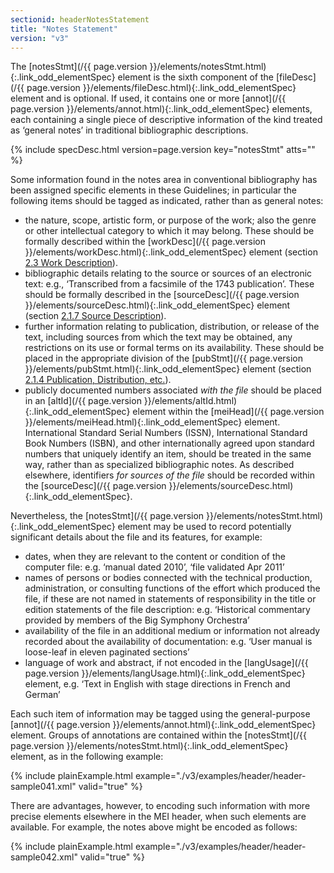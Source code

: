 ```yaml
---
sectionid: headerNotesStatement
title: "Notes Statement"
version: "v3"
---
```




The [notesStmt](/{{ page.version }}/elements/notesStmt.html){:.link_odd_elementSpec} element is the sixth component of the [fileDesc](/{{ page.version }}/elements/fileDesc.html){:.link_odd_elementSpec} element and is optional. If used, it contains one or more [annot](/{{ page.version }}/elements/annot.html){:.link_odd_elementSpec} elements, each containing a single piece of descriptive information of the
kind treated as ‘general notes’ in traditional bibliographic descriptions.



{% include specDesc.html version=page.version key="notesStmt" atts="" %}



Some information found in the notes area in conventional bibliography has been assigned
specific elements in these Guidelines; in particular the following items should be
tagged as
indicated, rather than as general notes:


- the nature, scope, artistic form, or purpose of the work; also the genre or other
intellectual category to which it may belong. These should be formally described within
the [workDesc](/{{ page.version }}/elements/workDesc.html){:.link_odd_elementSpec} element (section <a class="link_ptr" title="Work Description" href="/{{ page.version }}/guidelines/header.html#headerWorkDescription">2.3 Work Description</a>).
- bibliographic details relating to the source or sources of an electronic text: e.g.,
‘Transcribed from a facsimile of the 1743 publication’. These should be formally described
in the [sourceDesc](/{{ page.version }}/elements/sourceDesc.html){:.link_odd_elementSpec} element (section 
<a class="link_ptr" title="Source Description" href="/{{ page.version }}/guidelines/header.html#headerSourceDescription">2.1.7 Source Description</a>).
- further information relating to publication, distribution, or release of the text,
including sources from which the text may be obtained, any restrictions on its use
or
formal terms on its availability. These should be placed in the appropriate division
of
the [pubStmt](/{{ page.version }}/elements/pubStmt.html){:.link_odd_elementSpec} element (section 
<a class="link_ptr" title="Publication, Distribution, etc." href="/{{ page.version }}/guidelines/header.html#headerPublicationDistribution">2.1.4 Publication, Distribution, etc.</a>).
- publicly documented numbers associated *with the file* should be placed in
an [altId](/{{ page.version }}/elements/altId.html){:.link_odd_elementSpec} element within the [meiHead](/{{ page.version }}/elements/meiHead.html){:.link_odd_elementSpec} element.
International Standard Serial Numbers (ISSN), International Standard Book Numbers
(ISBN),
and other internationally agreed upon standard numbers that uniquely identify an item,
should be treated in the same way, rather than as specialized bibliographic notes.
As
described elsewhere, identifiers *for sources of the file* should be recorded
within the [sourceDesc](/{{ page.version }}/elements/sourceDesc.html){:.link_odd_elementSpec}.

Nevertheless, the [notesStmt](/{{ page.version }}/elements/notesStmt.html){:.link_odd_elementSpec} element may be used to record potentially
significant details about the file and its features, for example:


- dates, when they are relevant to the content or condition of the computer file: e.g.
‘manual dated 2010’, ‘file validated Apr 2011’
- names of persons or bodies connected with the technical production, administration,
or
consulting functions of the effort which produced the file, if these are not named
in
statements of responsibility in the title or edition statements of the file description:
e.g. ‘Historical commentary provided by members of the Big Symphony Orchestra’
- availability of the file in an additional medium or information not already recorded
about the availability of documentation: e.g. ‘User manual is loose-leaf in eleven
paginated sections’
- language of work and abstract, if not encoded in the [langUsage](/{{ page.version }}/elements/langUsage.html){:.link_odd_elementSpec}
element, e.g. ‘Text in English with stage directions in French and German’

Each such item of information may be tagged using the general-purpose [annot](/{{ page.version }}/elements/annot.html){:.link_odd_elementSpec} element. Groups of annotations are contained within the [notesStmt](/{{ page.version }}/elements/notesStmt.html){:.link_odd_elementSpec} element, as in the following example:

{% include plainExample.html example="./v3/examples/header/header-sample041.xml" valid="true" %}

There are advantages, however, to encoding such information with more precise elements
elsewhere in the MEI header, when such elements are available. For example, the notes
above
might be encoded as follows:

{% include plainExample.html example="./v3/examples/header/header-sample042.xml" valid="true" %}

